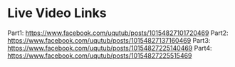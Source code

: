 # Live Video Links

Part1: https://www.facebook.com/uqutub/posts/10154827101720469
Part2: https://www.facebook.com/uqutub/posts/10154827137160469
Part3: https://www.facebook.com/uqutub/posts/10154827225140469
Part4: https://www.facebook.com/uqutub/posts/10154827225515469
